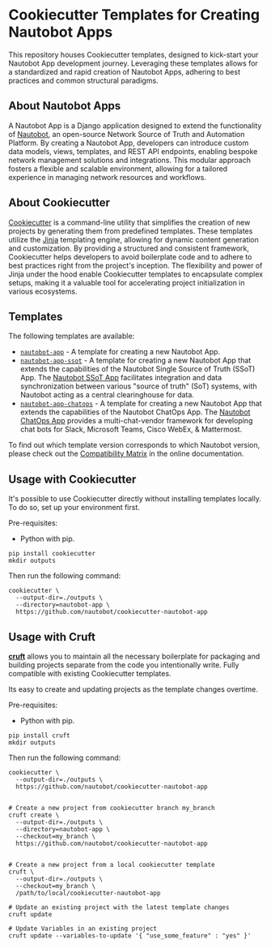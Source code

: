 # Cookiecutter Templates for Creating Nautobot Apps

This repository houses Cookiecutter templates, designed to kick-start your Nautobot App development journey. Leveraging these templates allows for a standardized and rapid creation of Nautobot Apps, adhering to best practices and common structural paradigms.

## About Nautobot Apps

A Nautobot App is a Django application designed to extend the functionality of [Nautobot](https://github.com/nautobot/nautobot), an open-source Network Source of Truth and Automation Platform. By creating a Nautobot App, developers can introduce custom data models, views, templates, and REST API endpoints, enabling bespoke network management solutions and integrations. This modular approach fosters a flexible and scalable environment, allowing for a tailored experience in managing network resources and workflows.

## About Cookiecutter

[Cookiecutter](https://github.com/cookiecutter/cookiecutter) is a command-line utility that simplifies the creation of new projects by generating them from predefined templates. These templates utilize the [Jinja](https://jinja.palletsprojects.com/) templating engine, allowing for dynamic content generation and customization. By providing a structured and consistent framework, Cookiecutter helps developers to avoid boilerplate code and to adhere to best practices right from the project's inception. The flexibility and power of Jinja under the hood enable Cookiecutter templates to encapsulate complex setups, making it a valuable tool for accelerating project initialization in various ecosystems.

## Templates

The following templates are available:

- [`nautobot-app`](./nautobot-app) - A template for creating a new Nautobot App.
- [`nautobot-app-ssot`](./nautobot-app-ssot) - A template for creating a new Nautobot App that extends the capabilities of the Nautobot Single Source of Truth (SSoT) App. The [Nautobot SSoT App](https://github.com/nautobot/nautobot-app-ssot) facilitates integration and data synchronization between various "source of truth" (SoT) systems, with Nautobot acting as a central clearinghouse for data.
- [`nautobot-app-chatops`](./nautobot-app-chatops) - A template for creating a new Nautobot App that extends the capabilities of the Nautobot ChatOps App. The [Nautobot ChatOps App](https://github.com/nautobot/nautobot-app-chatops) provides a multi-chat-vendor framework for developing chat bots for Slack, Microsoft Teams, Cisco WebEx, & Mattermost.

To find out which template version corresponds to which Nautobot version, please check out the [Compatibility Matrix](https://docs.nautobot.com/projects/cookiecutter-nautobot-app/en/latest/admin/compatibility_matrix/) in the online documentation.

## Usage with Cookiecutter

It's possible to use Cookiecutter directly without installing templates locally. To do so, set up your environment first.

Pre-requisites:

- Python with pip.

```shell
pip install cookiecutter
mkdir outputs
```

Then run the following command:

```shell
cookiecutter \
  --output-dir=./outputs \
  --directory=nautobot-app \
  https://github.com/nautobot/cookiecutter-nautobot-app
```

## Usage with Cruft

**[cruft](https://pypi.org/project/cruft/)** allows you to maintain all the
necessary boilerplate for packaging and building projects separate from the
code you intentionally write. Fully compatible with existing Cookiecutter templates.

Its easy to create and updating projects as the template changes overtime.

Pre-requisites:

- Python with pip.

```shell
pip install cruft
mkdir outputs
```

Then run the following command:

```shell
cookiecutter \
  --output-dir=./outputs \
  https://github.com/nautobot/cookiecutter-nautobot-app


# Create a new project from cookiecutter branch my_branch
cruft create \
  --output-dir=./outputs \
  --directory=nautobot-app \
  --checkout=my_branch \
  https://github.com/nautobot/cookiecutter-nautobot-app


# Create a new project from a local cookiecutter template
cruft \
  --output-dir=./outputs \
  --checkout=my_branch \
  /path/to/local/cookiecutter-nautobot-app

# Update an existing project with the latest template changes
cruft update

# Update Variables in an existing project
cruft update --variables-to-update '{ "use_some_feature" : "yes" }'
```
